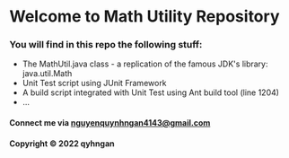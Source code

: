 # Welcome to Math Utility Repository

### You will find in this repo the following stuff:

* The MathUtil.java class - a replication of the famous JDK's library: java.util.Math
* Unit Test script using JUnit Framework
* A build script integrated with Unit Test using Ant build tool (line 1204)
* ...

#### Connect me via nguyenquynhngan4143@gmail.com

#### Copyright &#169; 2022 qyhngan
